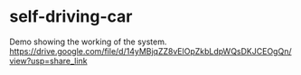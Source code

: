 # self-driving-car
Demo showing the working of the system.
<href>https://drive.google.com/file/d/14yMBjqZZ8vElOpZkbLdpWQsDKJCEOgQn/view?usp=share_link</href>

